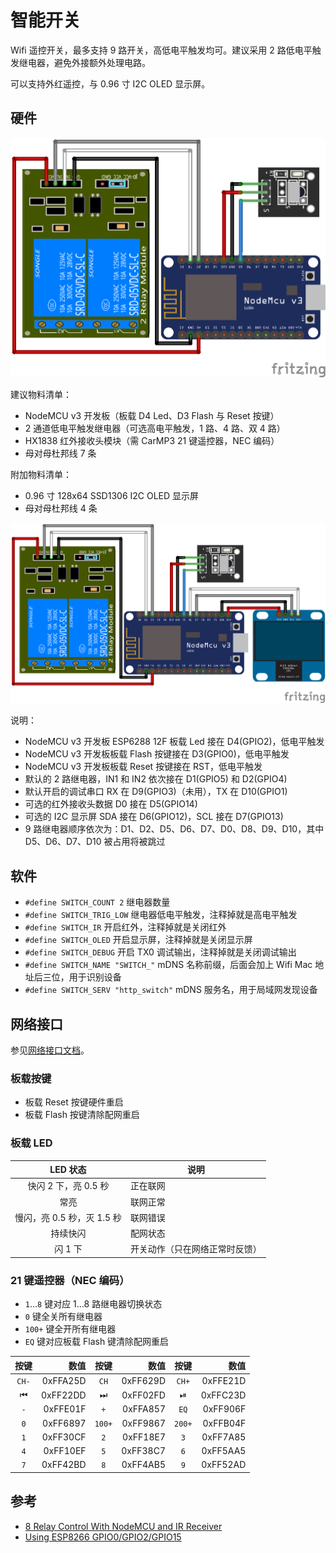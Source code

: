 # 智能开关

Wifi 遥控开关，最多支持 9 路开关，高低电平触发均可。建议采用 2 路低电平触发继电器，避免外接额外处理电路。

可以支持外红遥控，与 0.96 寸 I2C OLED 显示屏。

## 硬件

![面包板接线图](assets/switch_bb.png)

建议物料清单：

- NodeMCU v3 开发板（板载 D4 Led、D3 Flash 与 Reset 按键）
- 2 通道低电平触发继电器（可选高电平触发，1 路、4 路、双 4 路）
- HX1838 红外接收头模块（需 CarMP3 21 键遥控器，NEC 编码）
- 母对母杜邦线 7 条

附加物料清单：

- 0.96 寸 128x64 SSD1306 I2C OLED 显示屏
- 母对母杜邦线 4 条

![附加面包板接线图](assets/switch_bb2.png)

说明：

- NodeMCU v3 开发板 ESP6288 12F 板载 Led 接在 D4(GPIO2)，低电平触发
- NodeMCU v3 开发板板载 Flash 按键接在 D3(GPIO0)，低电平触发
- NodeMCU v3 开发板板载 Reset 按键接在 RST，低电平触发
- 默认的 2 路继电器，IN1 和 IN2 依次接在 D1(GPIO5) 和 D2(GPIO4)
- 默认开启的调试串口 RX 在 D9(GPIO3)（未用），TX 在 D10(GPIO1)
- 可选的红外接收头数据 D0 接在 D5(GPIO14)
- 可选的 I2C 显示屏 SDA 接在 D6(GPIO12)，SCL 接在 D7(GPIO13)
- 9 路继电器顺序依次为：D1、D2、D5、D6、D7、D0、D8、D9、D10，其中 D5、D6、D7、D10 被占用将被跳过

## 软件

- `#define SWITCH_COUNT 2` 继电器数量
- `#define SWITCH_TRIG_LOW` 继电器低电平触发，注释掉就是高电平触发
- `#define SWITCH_IR` 开启红外，注释掉就是关闭红外
- `#define SWITCH_OLED` 开启显示屏，注释掉就是关闭显示屏
- `#define SWITCH_DEBUG` 开启 TX0 调试输出，注释掉就是关闭调试输出
- `#define SWITCH_NAME "SWITCH_"` mDNS 名称前缀，后面会加上 Wifi Mac 地址后三位，用于识别设备
- `#define SWITCH_SERV "http_switch"` mDNS 服务名，用于局域网发现设备

## 网络接口

参见[网络接口文档](network.md)。

### 板载按键

- 板载 Reset 按键硬件重启
- 板载 Flash 按键清除配网重启

### 板载 LED

LED 状态 | 说明
:-------:|----
快闪 2 下，亮 0.5 秒 | 正在联网
常亮 | 联网正常
慢闪，亮 0.5 秒，灭 1.5 秒 | 联网错误
持续快闪 | 配网状态
闪 1 下 | 开关动作（只在网络正常时反馈）

### 21 键遥控器（NEC 编码）

- `1`…`8` 键对应 1…8 路继电器切换状态
- `0` 键全关所有继电器
- `100+` 键全开所有继电器
- `EQ` 键对应板载 Flash 键清除配网重启

 按键  | 数值     | 按键  | 数值     | 按键  | 数值
:-----:|---------:|:-----:|---------:|:-----:|---------:
 `CH-` | 0xFFA25D | `CH`  | 0xFF629D | `CH+` | 0xFFE21D
 ⏮   | 0xFF22DD | ⏭   | 0xFF02FD | ⏯   | 0xFFC23D
 `-`   | 0xFFE01F | `+`   | 0xFFA857 | `EQ`  | 0xFF906F
 `0`   | 0xFF6897 | `100+`| 0xFF9867 | `200+`| 0xFFB04F
 `1`   | 0xFF30CF | `2`   | 0xFF18E7 | `3`   | 0xFF7A85
 `4`   | 0xFF10EF | `5`   | 0xFF38C7 | `6`   | 0xFF5AA5
 `7`   | 0xFF42BD | `8`   | 0xFF4AB5 | `9`   | 0xFF52AD

## 参考

- [8 Relay Control With NodeMCU and IR Receiver](http://www.instructables.com/id/8-Relay-Control-With-NodeMCU-and-IR-Receiver-Using/)
- [Using ESP8266 GPIO0/GPIO2/GPIO15](https://www.forward.com.au/pfod/ESP8266/GPIOpins/index.html)
